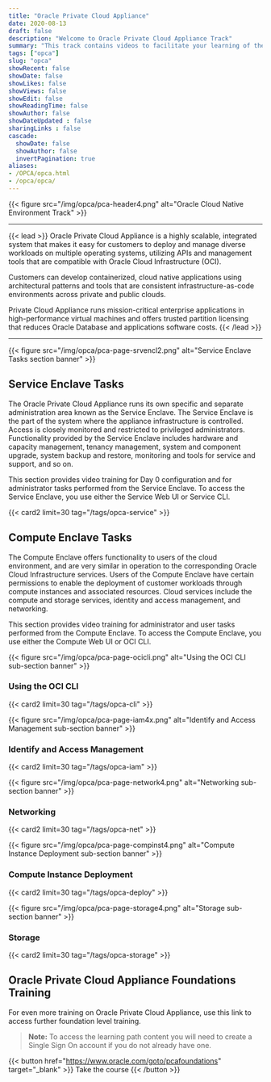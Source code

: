```yaml
---
title: "Oracle Private Cloud Appliance"
date: 2020-08-13
draft: false
description: "Welcome to Oracle Private Cloud Appliance Track"
summary: "This track contains videos to facilitate your learning of the administrative and user tasks performed with the technologies and tools of the Oracle Private Cloud Appliance."
tags: ["opca"]
slug: "opca"
showRecent: false
showDate: false
showLikes: false
showViews: false
showEdit: false
showReadingTime: false
showAuthor: false
showDateUpdated : false
sharingLinks : false
cascade:
  showDate: false
  showAuthor: false
  invertPagination: true
aliases:
- /OPCA/opca.html
- /opca/opca/
---
```


{{< figure src="/img/opca/pca-header4.png" alt="Oracle Cloud Native Environment Track" >}}

---

{{< lead >}} Oracle Private Cloud Appliance is a highly scalable, integrated system that makes it easy for customers to deploy and manage diverse workloads on multiple operating systems, utilizing APIs and management tools that are compatible with Oracle Cloud Infrastructure (OCI). 

Customers can develop containerized, cloud native applications using architectural patterns and tools that are consistent infrastructure-as-code environments across private and public clouds. 

Private Cloud Appliance runs mission-critical enterprise applications in high-performance virtual machines and offers trusted partition licensing that reduces Oracle Database and applications software costs. {{< /lead >}}

---

{{< figure src="/img/opca/pca-page-srvencl2.png" alt="Service Enclave Tasks section banner" >}}

## Service Enclave Tasks

The Oracle Private Cloud Appliance runs its own specific and separate administration area known as the Service Enclave. The Service Enclave is the part of the system where the appliance infrastructure is controlled. Access is closely monitored and restricted to privileged administrators. Functionality provided by the Service Enclave includes hardware and capacity management, tenancy management, system and component upgrade, system backup and restore, monitoring and tools for service and support, and so on.

This section provides video training for Day 0 configuration and for administrator tasks performed from the Service Enclave. To access the Service Enclave, you use either the Service Web UI or Service CLI.

{{< card2 limit=30 tag="/tags/opca-service" >}}

## Compute Enclave Tasks

The Compute Enclave offers functionality to users of the cloud environment, and are very similar in operation to the corresponding Oracle Cloud Infrastructure services. Users of the Compute Enclave have certain permissions to enable the deployment of customer workloads through compute instances and associated resources. Cloud services include the compute and storage services, identity and access management, and networking.

This section provides video training for administrator and user tasks performed from the Compute Enclave. To access the Compute Enclave, you use either the Compute Web UI or OCI CLI.

{{< figure src="/img/opca/pca-page-ocicli.png" alt="Using the OCI CLI sub-section banner" >}}

### Using the OCI CLI
{{< card2 limit=30 tag="/tags/opca-cli" >}}

{{< figure src="/img/opca/pca-page-iam4x.png" alt="Identify and Access Management sub-section banner" >}}

### Identify and Access Management
{{< card2 limit=30 tag="/tags/opca-iam" >}}

{{< figure src="/img/opca/pca-page-network4.png" alt="Networking sub-section banner" >}}

### Networking
{{< card2 limit=30 tag="/tags/opca-net" >}}

{{< figure src="/img/opca/pca-page-compinst4.png" alt="Compute Instance Deployment sub-section banner" >}}

### Compute Instance Deployment
{{< card2 limit=30 tag="/tags/opca-deploy" >}}

{{< figure src="/img/opca/pca-page-storage4.png" alt="Storage sub-section banner" >}}

### Storage
{{< card2 limit=30 tag="/tags/opca-storage" >}}

## Oracle Private Cloud Appliance Foundations Training

For even more training on Oracle Private Cloud Appliance, use this link to access further foundation level training.

> **Note:** To access the learning path content you will need to create a Single Sign On account if you do not already have one.

{{< button href="https://www.oracle.com/goto/pcafoundations" target="_blank" >}}
Take the course
{{< /button >}}
